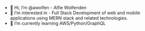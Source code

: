 - 👋 Hi, I’m @awolfen - Alfie Wolfenden
- 👀 I’m interested in - Full Stack Development of web and mobile applications using MERN stack and related technologies.
- 🌱 I’m currently learning AWS/Python/GraphQL
